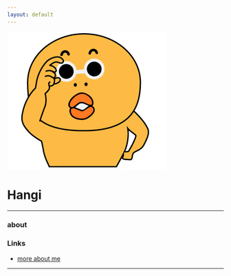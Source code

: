 ```yaml
---
layout: default
---
```


![avatar](line.jpg)

# Hangi

- - -

### about



### Links

 * [more about me](http://)


- - -
